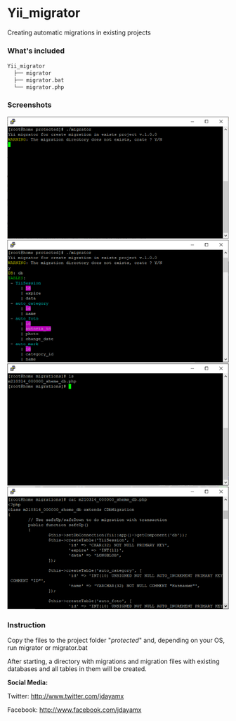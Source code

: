 # Yii_migrator
Creating automatic migrations in existing projects

### What's included
```
Yii_migrator
  ├── migrator
  ├── migrator.bat
  └── migrator.php
```
### Screenshots
![screen1](screens/screen1.png) ![screen2](screens/screen2.png)
![screen3](screens/screen3.png) ![screen4](screens/screen4.png)

### Instruction
Copy the files to the project folder "*protected*" and, depending on your OS, run migrator or migrator.bat

After starting, a directory with migrations and migration files with existing databases and all tables in them will be created. 

**Social Media:**

Twitter: <http://www.twitter.com/jdayamx>

Facebook: <http://www.facebook.com/jdayamx>